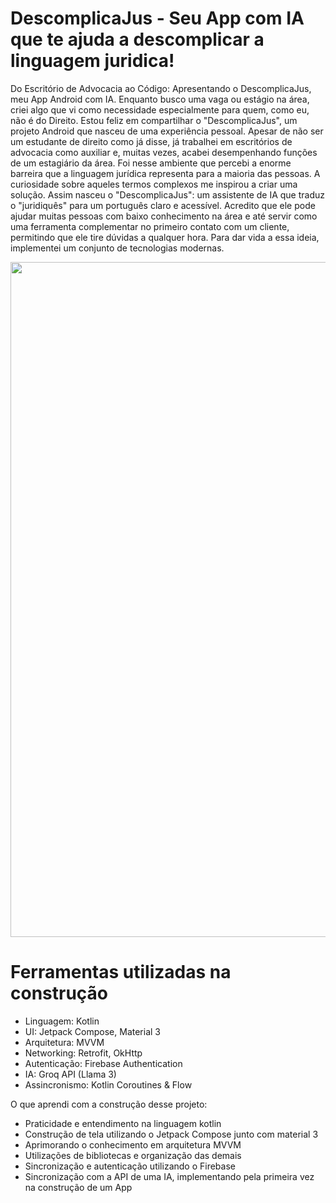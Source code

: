# DescomplicaJus - Seu App com IA que te ajuda a descomplicar a linguagem juridica!

Do Escritório de Advocacia ao Código: Apresentando o DescomplicaJus, meu App Android com IA.
Enquanto busco uma vaga ou estágio na área, criei algo que vi como necessidade especialmente para quem, como eu, não é do Direito.
Estou feliz em compartilhar o "DescomplicaJus", um projeto Android que nasceu de uma experiência pessoal. Apesar de não ser um estudante de direito como já disse, já trabalhei em escritórios de advocacia como auxiliar e, muitas vezes, acabei desempenhando funções de um estagiário da área. Foi nesse ambiente que percebi a enorme barreira que a linguagem jurídica representa para a maioria das pessoas. A curiosidade sobre aqueles termos complexos me inspirou a criar uma solução.
Assim nasceu o "DescomplicaJus": um assistente de IA que traduz o "juridiquês" para um português claro e acessível. Acredito que ele pode ajudar muitas pessoas com baixo conhecimento na área e até servir como uma ferramenta complementar no primeiro contato com um cliente, permitindo que ele tire dúvidas a qualquer hora.
Para dar vida a essa ideia, implementei um conjunto de tecnologias modernas.

<img src="https://github.com/user-attachments/assets/a32013e2-2e4a-4d70-809e-38ab7420c52a" width="1080"  />

# Ferramentas utilizadas na construção 
- Linguagem: Kotlin
- UI: Jetpack Compose, Material 3
- Arquitetura: MVVM
- Networking: Retrofit, OkHttp
- Autenticação: Firebase Authentication
- IA: Groq API (Llama 3)
- Assincronismo: Kotlin Coroutines & Flow


O que aprendi com a construção desse projeto:

- Praticidade e entendimento na linguagem kotlin
- Construção de tela utilizando o Jetpack Compose junto com material 3
- Aprimorando o conhecimento em arquitetura MVVM
- Utilizações de bibliotecas e organização das demais
- Sincronização e autenticação utilizando o Firebase 
- Sincronização com a API de uma IA, implementando pela primeira vez na construção de um App



